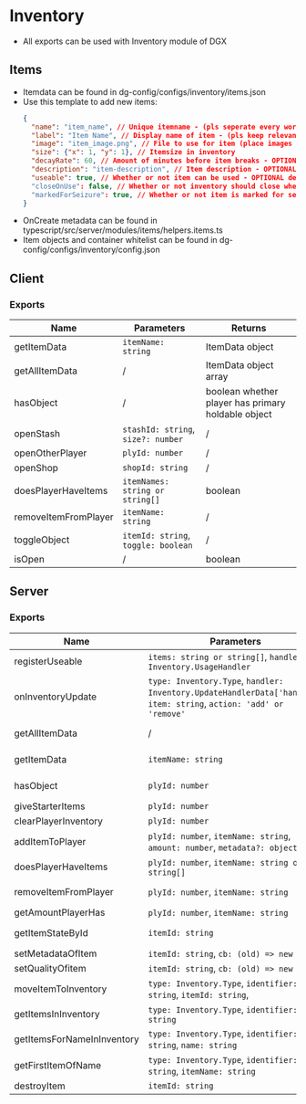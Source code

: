 # Inventory

- All exports can be used with Inventory module of DGX

## Items
- Itemdata can be found in dg-config/configs/inventory/items.json
- Use this template to add new items:
  ```json
  {
    "name": "item_name", // Unique itemname - (pls seperate every word with _ for uniformity)
    "label": "Item Name", // Display name of item - (pls keep relevant to item name)
    "image": "item_image.png", // File to use for item (place images in dg-ui/[src]/src/assets/inventory) - (pls keep itemname same or relevant to item name)
    "size": {"x": 1, "y": 1}, // Itemsize in inventory
    "decayRate": 60, // Amount of minutes before item breaks - OPTIONAL
    "description": "item-description", // Item description - OPTIONAL
    "useable": true, // Whether or not item can be used - OPTIONAL default: false
    "closeOnUse": false, // Whether or not inventory should close when used - OPTIONAL default: true
    "markedForSeizure": true, // Whether or not item is marked for seizure - OPTIONAL default: false
  }
  ```
- OnCreate metadata can be found in typescript/src/server/modules/items/helpers.items.ts
- Item objects and container whitelist can be found in dg-config/configs/inventory/config.json


## Client
### Exports
| Name                 | Parameters                          | Returns                                            |
| -------------------- | ----------------------------------- | -------------------------------------------------- |
| getItemData          | `itemName: string`                  | ItemData object                                    |
| getAllItemData       | /                                   | ItemData object array                              |
| hasObject            | /                                   | boolean whether player has primary holdable object |
| openStash            | `stashId: string`, `size?: number`  | /                                                  |
| openOtherPlayer      | `plyId: number`                     | /                                                  |
| openShop             | `shopId: string`                    | /                                                  |
| doesPlayerHaveItems  | `itemNames: string or string[]`     | boolean                                            |
| removeItemFromPlayer | `itemName: string`                  | /                                                  |
| toggleObject         | `itemId: string`, `toggle: boolean` | /                                                  |
| isOpen               | /                                   | boolean                                            |

## Server
### Exports
| Name                       | Parameters                                                                                                             | Returns                                                  |
| -------------------------- | ---------------------------------------------------------------------------------------------------------------------- | -------------------------------------------------------- |
| registerUseable            | `items: string or string[]`, `handler: Inventory.UsageHandler`                                                         | /                                                        |
| onInventoryUpdate          | `type: Inventory.Type`, `handler: Inventory.UpdateHandlerData['handler]`, `item: string`, `action: 'add' or 'remove' ` | /                                                        |
| getAllItemData             | /                                                                                                                      | Promise<Record<string, Inventory.ItemData>>              |
| getItemData                | `itemName: string`                                                                                                     | Inventory.ItemData                          or undefined |
| hasObject                  | `plyId: number`                                                                                                        | boolean, whether player has holdable obj                 |
| giveStarterItems           | `plyId: number`                                                                                                        | /                                                        |
| clearPlayerInventory       | `plyId: number`                                                                                                        | /                                                        |
| addItemToPlayer            | `plyId: number`, `itemName: string`, `amount: number`, `metadata?: object`                                             | /                                                        |
| doesPlayerHaveItems        | `plyId: number`, `itemName: string or string[]`                                                                        | Promise<boolean>                                         |
| removeItemFromPlayer       | `plyId: number`, `itemName: string `                                                                                   | Promise<boolean>, boolean shows succes                   |
| getAmountPlayerHas         | `plyId: number`, `itemName: string`                                                                                    | Promise<number>, amount of item                          |
| getItemStateById           | `itemId: string`                                                                                                       | Inventory.ItemData or undefined                          |
| setMetadataOfItem          | `itemId: string`, `cb: (old) => new`                                                                                   | /                                                        |
| setQualityOfitem           | `itemId: string`, `cb: (old) => new`                                                                                   | /                                                        |
| moveItemToInventory        | `type: Inventory.Type`, `identifier: string`, `itemId: string`,                                                        | /                                                        |
| getItemsInInventory        | `type: Inventory.Type`, `identifier: string`                                                                           | Promise<Inventory.ItemState[]>                           |
| getItemsForNameInInventory | `type: Inventory.Type`, `identifier: string`, `name: string`                                                           | Promise<Inventory.ItemState[]>                           |
| getFirstItemOfName         | `type: Inventory.Type`, `identifier: string`, `itemName: string`                                                       | Promise<Inventory.ItemState or undefined>                |
| destroyItem                | `itemId: string`                                                                                                       | /                                                        |